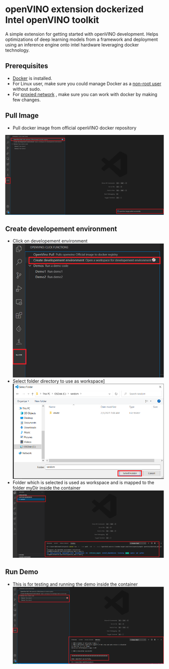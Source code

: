 # openVINO extension dockerized Intel openVINO toolkit

A simple extension for getting started with openVINO development.
Helps optimizations of deep learning models from a framework and deployment using an inference engine onto intel hardware leveraging docker technology.

## Prerequisites
* [Docker](https://www.docker.com/) is installed.
* For Linux user, make sure you could manage Docker as a [non-root user](https://docs.docker.com/engine/install/linux-postinstall/) without sudo.
* For [proxied network](https://docs.docker.com/config/daemon/systemd/#httphttps-proxy) , make sure you can work with docker by making few changes.

## Pull Image

* Pull docker image from official openVINO docker repository

![Docker Pull](media/pullimage.png)

## Create developement environment

* Click on developement environment
![step1](media/step1.png)
* Select folder directory to use as workspace]
![step2](media/step2.png)
* Folder which is selected is used as workspace and is mapped to the folder myDir inside the container
![step3](media/step3.png)

## Run Demo

* This is for testing and running the demo inside the container
![run demo](media/demo.png)